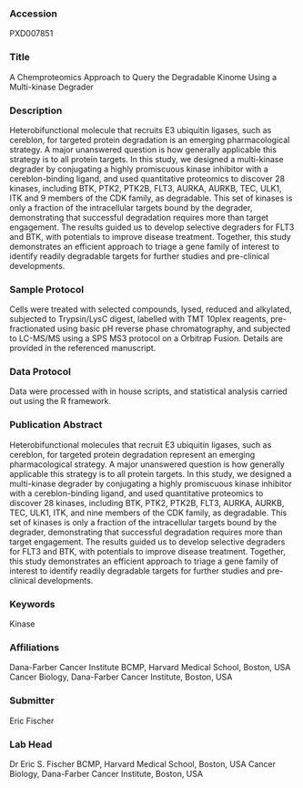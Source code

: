 ### Accession
PXD007851

### Title
A Chemproteomics Approach to Query the Degradable Kinome Using a Multi-kinase Degrader

### Description
Heterobifunctional molecule that recruits E3 ubiquitin ligases, such as cereblon, for targeted protein degradation is an emerging pharmacological strategy. A major unanswered question is how generally applicable this strategy is to all protein targets. In this study, we designed a multi-kinase degrader by conjugating a highly promiscuous kinase inhibitor with a cereblon-binding ligand, and used quantitative proteomics to discover 28 kinases, including BTK, PTK2, PTK2B, FLT3, AURKA, AURKB, TEC, ULK1, ITK and 9 members of the CDK family, as degradable. This set of kinases is only a fraction of the intracellular targets bound by the degrader, demonstrating that successful degradation requires more than target engagement. The results guided us to develop selective degraders for FLT3 and BTK, with potentials to improve disease treatment. Together, this study demonstrates an efficient approach to triage a gene family of interest to identify readily degradable targets for further studies and pre-clinical developments.

### Sample Protocol
Cells were treated with selected compounds, lysed, reduced and alkylated, subjected to Trypsin/LysC digest, labelled with TMT 10plex reagents, pre-fractionated using basic pH reverse phase chromatography, and subjected to LC-MS/MS using a SPS MS3 protocol on a Orbitrap Fusion. Details are provided in the referenced manuscript.

### Data Protocol
Data were processed with in house scripts, and statistical analysis carried out using the R framework.

### Publication Abstract
Heterobifunctional molecules that recruit E3 ubiquitin ligases, such as cereblon, for targeted protein degradation represent an emerging pharmacological strategy. A major unanswered question is how generally applicable this strategy is to all protein targets. In this study, we designed a multi-kinase degrader by conjugating a highly promiscuous kinase inhibitor with a cereblon-binding ligand, and used quantitative proteomics to discover 28 kinases, including BTK, PTK2, PTK2B, FLT3, AURKA, AURKB, TEC, ULK1, ITK, and nine members of the CDK family, as degradable. This set of kinases is only a fraction of the intracellular targets bound by the degrader, demonstrating that successful degradation requires more than target engagement. The results guided us to develop selective degraders for FLT3 and BTK, with potentials to improve disease treatment. Together, this study demonstrates an efficient approach to triage a gene family of interest to identify readily degradable targets for further studies and pre-clinical developments.

### Keywords
Kinase

### Affiliations
Dana-Farber Cancer Institute
BCMP, Harvard Medical School, Boston, USA Cancer Biology, Dana-Farber Cancer Institute, Boston, USA

### Submitter
Eric Fischer

### Lab Head
Dr Eric S. Fischer
BCMP, Harvard Medical School, Boston, USA Cancer Biology, Dana-Farber Cancer Institute, Boston, USA


